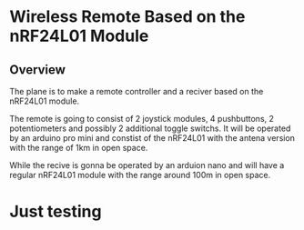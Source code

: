 # Wireless Remote Based on the nRF24L01 Module

## Overview

The plane is to make a remote controller and a reciver based on the nRF24L01 module.

The remote is going to consist of 2 joystick modules, 4 pushbuttons, 2 potentiometers and possibly 2 additional toggle switchs.
It will be operated by an arduino pro mini and constist of the nRF24L01 with the antena version with the range of 1km in open
space.

While the recive is gonna be operated by an arduion nano and will have a regular nRF24L01 module with the range around 100m in open space.

# Just testing